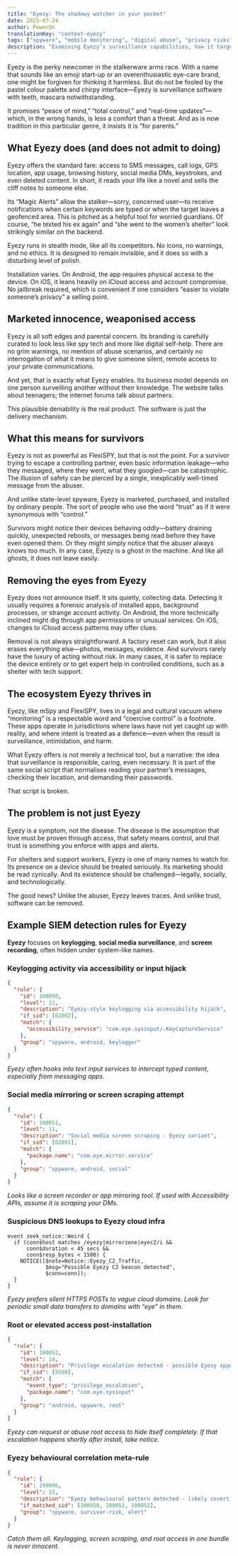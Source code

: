 ```yaml
---
title: "Eyezy: The shadowy watcher in your pocket"
date: 2025-07-24
author: PowerOn
translationKey: "context-eyezy"
tags: ["spyware", "mobile monitoring", "digital abuse", "privacy risks", "survivor safety"]
description: "Examining Eyezy’s surveillance capabilities, how it targets vulnerable users, and what frontline workers need to know to spot it in the wild."
---
```


Eyezy is the perky newcomer in the stalkerware arms race. With a name that sounds like an emoji start-up or an overenthusiastic eye-care brand, one might be forgiven for thinking it harmless. But do not be fooled by the pastel colour palette and chirpy interface—Eyezy is surveillance software with teeth, mascara notwithstanding.

It promises “peace of mind,” “total control,” and “real-time updates”—which, in the wrong hands, is less a comfort than a threat. And as is now tradition in this particular genre, it insists it is “for parents.”

## What Eyezy does (and does not admit to doing)

Eyezy offers the standard fare: access to SMS messages, call logs, GPS location, app usage, browsing history, social media DMs, keystrokes, and even deleted content. In short, it reads your life like a novel and sells the cliff notes to someone else.

Its “Magic Alerts” allow the stalker—sorry, concerned user—to receive notifications when certain keywords are typed or when the target leaves a geofenced area. This is pitched as a helpful tool for worried guardians. Of course, “he texted his ex again” and “she went to the women’s shelter” look strikingly similar on the backend.

Eyezy runs in stealth mode, like all its competitors. No icons, no warnings, and no ethics. It is designed to remain invisible, and it does so with a disturbing level of polish.

Installation varies. On Android, the app requires physical access to the device. On iOS, it leans heavily on iCloud access and account compromise. No jailbreak required, which is convenient if one considers “easier to violate someone’s privacy” a selling point.

## Marketed innocence, weaponised access

Eyezy is all soft edges and parental concern. Its branding is carefully curated to look less like spy tech and more like digital self-help. There are no grim warnings, no mention of abuse scenarios, and certainly no interrogation of what it means to give someone silent, remote access to your private communications.

And yet, that is exactly what Eyezy enables. Its business model depends on one person surveilling another without their knowledge. The website talks about teenagers; the internet forums talk about partners.

This plausible deniability is the real product. The software is just the delivery mechanism.

## What this means for survivors

Eyezy is not as powerful as FlexiSPY, but that is not the point. For a survivor trying to escape a controlling partner, even basic information leakage—who they messaged, where they went, what they googled—can be catastrophic. The illusion of safety can be pierced by a single, inexplicably well-timed message from the abuser.

And unlike state-level spyware, Eyezy is marketed, purchased, and installed by ordinary people. The sort of people who use the word “trust” as if it were synonymous with “control.”

Survivors might notice their devices behaving oddly—battery draining quickly, unexpected reboots, or messages being read before they have even opened them. Or they might simply notice that the abuser always knows too much. In any case, Eyezy is a ghost in the machine. And like all ghosts, it does not leave easily.

## Removing the eyes from Eyezy

Eyezy does not announce itself. It sits quietly, collecting data. Detecting it usually requires a forensic analysis of installed apps, background processes, or strange account activity. On Android, the more technically inclined might dig through app permissions or unusual services. On iOS, changes to iCloud access patterns may offer clues.

Removal is not always straightforward. A factory reset can work, but it also erases everything else—photos, messages, evidence. And survivors rarely have the luxury of acting without risk. In many cases, it is safer to replace the device entirely or to get expert help in controlled conditions, such as a shelter with tech support.

## The ecosystem Eyezy thrives in

Eyezy, like mSpy and FlexiSPY, lives in a legal and cultural vacuum where “monitoring” is a respectable word and “coercive control” is a footnote. These apps operate in jurisdictions where laws have not yet caught up with reality, and where intent is treated as a defence—even when the result is surveillance, intimidation, and harm.

What Eyezy offers is not merely a technical tool, but a narrative: the idea that surveillance is responsible, caring, even necessary. It is part of the same social script that normalises reading your partner’s messages, checking their location, and demanding their passwords.

That script is broken.

## The problem is not just Eyezy

Eyezy is a symptom, not the disease. The disease is the assumption that love must be proven through access, that safety means control, and that trust is something you enforce with apps and alerts.

For shelters and support workers, Eyezy is one of many names to watch for. Its presence on a device should be treated seriously. Its marketing should be read cynically. And its existence should be challenged—legally, socially, and technologically.

The good news? Unlike the abuser, Eyezy leaves traces. And unlike trust, software can be removed.

## Example SIEM detection rules for Eyezy

**Eyezy** focuses on **keylogging**, **social media surveillance**, and **screen recording**, often hidden under system-like names.

### Keylogging activity via accessibility or input hijack

```json
{
  "rule": {
    "id": 100050,
    "level": 12,
    "description": "Eyezy-style keylogging via accessibility hijack",
    "if_sid": [62002],
    "match": {
      "accessibility_service": "com.eye.sysinput/.KeyCaptureService"
    },
    "group": "spyware, android, keylogger"
  }
}
```

*Eyezy often hooks into text input services to intercept typed content, especially from messaging apps.*

### Social media mirroring or screen scraping attempt

```json
{
  "rule": {
    "id": 100051,
    "level": 11,
    "description": "Social media screen scraping - Eyezy variant",
    "if_sid": [62001],
    "match": {
      "package.name": "com.eye.mirror.service"
    },
    "group": "spyware, android, social"
  }
}
```

*Looks like a screen recorder or app mirroring tool. If used with Accessibility APIs, assume it is scraping your DMs.*

### Suspicious DNS lookups to Eyezy cloud infra

```zeek
event zeek_notice::Weird {
  if (conn$host matches /eyezy|mirrorzone|eyec2/i &&
      conn$duration < 45 secs &&
      conn$resp_bytes < 1500) {
    NOTICE([$note=Notice::Eyezy_C2_Traffic,
            $msg="Possible Eyezy C2 beacon detected",
            $conn=conn]);
  }
}
```

*Eyezy prefers silent HTTPS POSTs to vague cloud domains. Look for periodic small data transfers to domains with “eye” in them.*

### Root or elevated access post-installation

```json
{
  "rule": {
    "id": 100052,
    "level": 14,
    "description": "Privilege escalation detected - possible Eyezy spyware",
    "if_sid": [5500],
    "match": {
      "event_type": "privilege_escalation",
      "package.name": "com.eye.sysinput"
    },
    "group": "android, spyware, root"
  }
}
```

*Eyezy can request or abuse root access to hide itself completely. If that escalation happens shortly after install, take notice.*

### Eyezy behavioural correlation meta-rule

```json
{
  "rule": {
    "id": 199996,
    "level": 15,
    "description": "Eyezy behavioural pattern detected - likely covert monitoring",
    "if_matched_sid": [100050, 100051, 100052],
    "group": "spyware, survivor-risk, alert"
  }
}
```

*Catch them all. Keylogging, screen scraping, and root access in one bundle is never innocent.*
